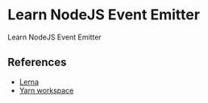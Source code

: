 # Learn NodeJS Event Emitter
Learn NodeJS Event Emitter 


## References

- [Lerna](https://github.com/lerna/lerna)
- [Yarn workspace](https://classic.yarnpkg.com/en/docs/workspaces/)
